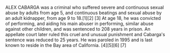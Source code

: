 ALEX CABARGA was a criminal who suffered severe and continuous sexual abuse by adults from age 5, and continuous beatings and sexual abuse by an adult kidnapper, from age 9 to 18.[1][2] [3] At age 18, he was convicted of performing, and aiding his main abuser in performing, similar abuse against other children, and was sentenced to 208 years in prison. An appellate court later ruled this cruel and unusual punishment and Cabarga's sentence was reduced to 25 years. He was paroled in 1995 and is last known to reside in the Bay area of California. [4][5][6] [7]
